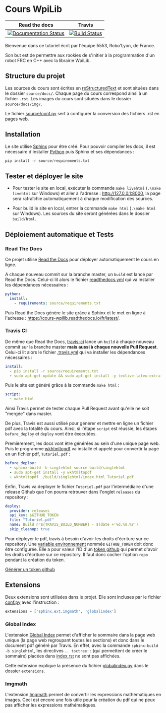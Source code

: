 # Cours WpiLib

Read the docs | Travis
:------------:|:-----:
[![Documentation Status](https://readthedocs.org/projects/cours-wpilib/badge/?version=latest)](https://cours-wpilib.readthedocs.io/fr/latest/?badge=latest) | [![Build Status](https://travis-ci.com/Team5553-RoboLyon/Cours-WpiLib.svg?branch=master)](https://travis-ci.com/Team5553-RoboLyon/Cours-WpiLib)

Bienvenue dans ce tutoriel écrit par l'équipe 5553, Robo'Lyon, de France.

Son but est de permettre aux rookies de s'initier à la programmation d'un robot FRC en C++ avec la librairie WpiLib.


## Structure du projet

Les sources du cours sont écrites en [reStructuredText](https://github.com/ralsina/rst-cheatsheet/blob/master/rst-cheatsheet.rst) et sont situées dans le dossier `source/docs/`. Chaque page du cours correspond ainsi à un fichier `.rst`. Les images du cours sont situées dans le dossier `source/docs/img/`.

Le fichier [source/conf.py](source/conf.py) sert à configurer la conversion des fichiers .rst en pages web.


## Installation

Le site utilise [Sphinx](https://www.sphinx-doc.org/en/1.5/tutorial.html) pour être créé. Pour pouvoir compiler les docs, il est nécessaire d'installer [Python](https://www.python.org/downloads/) puis Sphinx et ses dépendances :
```py
pip install -r source/requirements.txt
```


## Tester et déployer le site

- Pour tester le site en local, exécuter la commande `make livehtml` (`.\make livehtml` sur Windows) et aller à l'adresse : http://127.0.0.1:8000, la page sera rafraîchie automatiquement à chaque modification des sources.

- Pour build le site en local, entrer la commande `make html` (`.\make html` sur Windows). Les sources du site seront générées dans le dossier `build/html`.


## Déploiement automatique et Tests

### Read The Docs

Ce projet utilise [Read the Docs](https://docs.readthedocs.io/en/stable/index.html) pour déployer automatiquement le cours en ligne.

A chaque nouveau commit sur la branche master, un `build` est lancé par Read the Docs. Celui-ci lit alors le fichier [readthedocs.yml](readthedocs.yml) qui va installer les dépendances nécessaires :
```yml
python:
  install:
    - requirements: source/requirements.txt
```

Puis Read the Docs génère le site grâce à Sphinx et le met en ligne à l'adresse : https://cours-wpilib.readthedocs.io/fr/latest/.


### Travis CI

De même que Read the Docs, [travis-ci](https://travis-ci.com/) lance un `build` à chaque nouveau commit sur la branche master **mais aussi à chaque nouvelle Pull Request**. Celui-ci lit alors le fichier [.travis.yml](.travis.yml) qui va installer les dépendances nécessaires :
```yml
install:
  - pip install -r source/requirements.txt
  - sudo apt-get update && sudo apt-get install -y texlive-latex-extra dvipng
```

Puis le site est généré grâce à la commande `make html` :
```yml
script:
  - make html
```

Ainsi Travis permet de tester chaque Pull Request avant qu'elle ne soit "mergée" dans master.

De plus, Travis est aussi utilisé pour générer et mettre en ligne un fichier pdf avec la totalité du cours. Ainsi, si l'étape `script` est réussie, les étapes `before_deploy` et `deploy` vont être éxecutées.

Premièrement, les docs vont être générées au sein d'une unique page web. Puis le programme [wkhtmltopdf](https://wkhtmltopdf.org/) va installé et appelé pour convertir la page en un fichier pdf, `Tutoriel.pdf` :
```yml
before_deploy:
  - sphinx-build -b singlehtml source build/singlehtml
  - sudo apt-get install -y wkhtmltopdf
  - wkhtmltopdf ./build/singlehtml/index.html Tutoriel.pdf
```

Enfin, Travis va deployer le fichier `Tutoriel.pdf` par l'intermédiaire d'une release Github que l'on pourra retrouver dans l'onglet `releases` du repository :
```yml
deploy:
  provider: releases
  api_key: $GITHUB_TOKEN
  file: "Tutoriel.pdf"
  name: Build n°${TRAVIS_BUILD_NUMBER} - $(date +'%d.%m.%Y')
  skip_cleanup: true
```

Pour déployer le pdf, travis à besoin d'avoir les droits d'écriture sur ce repository. Une [variable environnement](https://docs.travis-ci.com/user/environment-variables#defining-variables-in-repository-settings) nommée `GITHUB_TOKEN` doit donc être configurée. Elle a pour valeur l'ID d'un [token github](https://help.github.com/en/articles/creating-a-personal-access-token-for-the-command-line) qui permet d'avoir les droits d'écriture sur ce repository. Il faut donc cocher l'option `repo` pendant la création du token.

[Générer un token github](https://github.com/settings/tokens/new?description=Cours-Wpilib-Autodeploy&scopes=repo)


## Extensions

Deux extensions sont utilisées dans le projet. Elle sont incluses par le fichier [conf.py](source/conf.py) avec l'instruction :
```py
extensions = ['sphinx.ext.imgmath', 'globalindex']
```

### Global Index

L'extension [Global Index](http://fnch.users.sourceforge.net/sphinxindexinsinglehtml.html) permet d'afficher le sommaire dans la page web unique (la page web regroupant toutes les sections) et donc dans le document pdf généré par Travis. En effet, avec la commande `sphinx-build -b singlehtml`, les directives `.. toctree::` (qui permettent de créer le sommaire) placées dans [index.rst](source/index.rst) ne sont pas affichées.

Cette extension explique la présence du fichier [globalindex.py](extensions/globalindex.py) dans le dossier `extensions`.


### Imgmath

L'extension [Imgmath](https://www.sphinx-doc.org/en/1.8/usage/extensions/math.html#module-sphinx.ext.imgmath) permet de convertir les expressions mathématiques en images. Ceci est encore une fois utile pour la création du pdf qui ne peux pas afficher les expressions mathématiques.
